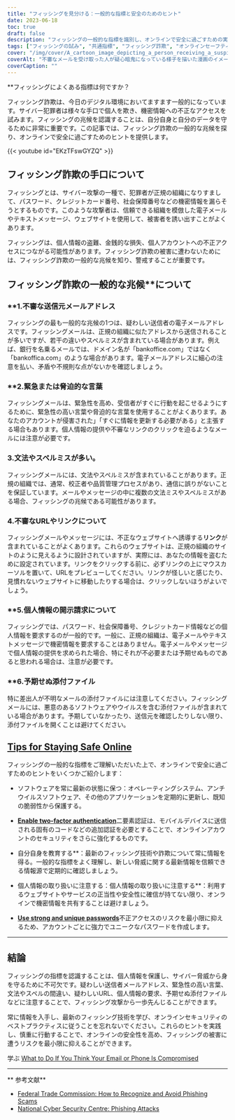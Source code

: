 ```yaml
---
title: "フィッシングを見分ける：一般的な指標と安全のためのヒント"
date: 2023-06-18
toc: true
draft: false
description: "フィッシングの一般的な指標を識別し、オンラインで安全に過ごすための実践的なヒントに関する包括的なガイドです。"
tags: ["フィッシングの試み", "共通指標", "フィッシング詐欺", "オンラインセーフティー", "サイバーセキュリティ", "怪しげなメールアドレス", "緊急用語", "文法ミス", "誤字脱字", "怪しいURL", "個人情報の請求", "べっと", "ネットあんぜん", "ソフトウェアアップデート", "二要素認証", "パスワードセキュリティ", "ネット詐欺", "フィッシング・テクニック", "サイバー脅威", "フィッシングアウェアネス", "フィッシングの判別", "フィッシング防止", "フィッシングプロテクション", "フィッシングの注意点", "フィッシング検出", "フィッシング・アウェアネス・トレーニング", "フィッシングメール", "フィッシング・アウェアネス・キャンペーン", "フィッシング・アウェアネス教育", "フィッシング・アウェアネス・ベストプラクティス", "フィッシングの一般的な指標は何か"]
cover: "/img/cover/A_cartoon_image_depicting_a_person_receiving_a_suspicious_email.png"
coverAlt: "不審なメールを受け取った人が疑心暗鬼になっている様子を描いた漫画のイメージです。"
coverCaption: ""
---
```


**フィッシングによくある指標は何ですか？

フィッシング詐欺は、今日のデジタル環境においてますます一般的になっています。サイバー犯罪者は様々な手口で個人を欺き、機密情報への不正なアクセスを試みます。フィッシングの兆候を認識することは、自分自身と自分のデータを守るために非常に重要です。この記事では、フィッシング詐欺の一般的な兆候を探り、オンラインで安全に過ごすためのヒントを提供します。

{{< youtube id="EKzTFswGYZQ" >}}

## フィッシング詐欺の手口について

フィッシングとは、サイバー攻撃の一種で、犯罪者が正規の組織になりすまして、パスワード、クレジットカード番号、社会保障番号などの機密情報を漏らそうとするものです。このような攻撃者は、信頼できる組織を模倣した電子メールやテキストメッセージ、ウェブサイトを使用して、被害者を誘い出すことがよくあります。

フィッシングは、個人情報の盗難、金銭的な損失、個人アカウントへの不正アクセスにつながる可能性があります。フィッシング詐欺の被害に遭わないためには、フィッシング詐欺の一般的な兆候を知り、警戒することが重要です。

## フィッシング詐欺の一般的な兆候**について

### **1.不審な送信元メールアドレス

フィッシングの最も一般的な兆候の1つは、疑わしい送信者の電子メールアドレスです。フィッシングメールは、正規の組織に似たアドレスから送信されることが多いですが、若干の違いやスペルミスが含まれている場合があります。例えば、銀行を名乗るメールでは、ドメイン名が「bankoffice.com」ではなく「bankoffica.com」のような場合があります。電子メールアドレスに細心の注意を払い、矛盾や不規則な点がないかを確認しましょう。

### **2.緊急または脅迫的な言葉

フィッシングメールは、緊急性を高め、受信者がすぐに行動を起こせるようにするために、緊急性の高い言葉や脅迫的な言葉を使用することがよくあります。あなたのアカウントが侵害された」「すぐに情報を更新する必要がある」と主張する場合もあります。個人情報の提供や不審なリンクのクリックを迫るようなメールには注意が必要です。

### **3.文法やスペルミスが多い**。

フィッシングメールには、文法やスペルミスが含まれていることがあります。正規の組織では、通常、校正者や品質管理プロセスがあり、通信に誤りがないことを保証しています。メールやメッセージの中に複数の文法ミスやスペルミスがある場合、フィッシングの兆候である可能性があります。

### **4.不審なURLやリンク**について

フィッシングメールやメッセージには、不正なウェブサイトへ誘導する**リンク**が含まれていることがよくあります。これらのウェブサイトは、正規の組織のサイトのように見えるように設計されていますが、実際には、あなたの情報を盗むために設定されています。リンクをクリックする前に、必ずリンクの上にマウスカーソルを置いて、URLをプレビューしてください。リンクが怪しいと感じたり、見慣れないウェブサイトに移動したりする場合は、クリックしないほうがよいでしょう。

### **5.個人情報の開示請求について

フィッシングでは、パスワード、社会保障番号、クレジットカード情報などの個人情報を要求するのが一般的です。一般に、正規の組織は、電子メールやテキストメッセージで機密情報を要求することはありません。電子メールやメッセージで個人情報の提供を求められた場合、特にそれが不必要または予期せぬものであると思われる場合は、注意が必要です。

### **6.予期せぬ添付ファイル

特に差出人が不明なメールの添付ファイルには注意してください。フィッシングメールには、悪意のあるソフトウェアやウイルスを含む添付ファイルが含まれている場合があります。予期していなかったり、送信元を確認したりしない限り、添付ファイルを開くことは避けてください。

## [**Tips for Staying Safe Online**](https://simeononsecurity.ch/articles/protecting-yourself-online-and-offline-from-hacking-smear-campains-and-identity-theft/)

フィッシングの一般的な指標をご理解いただいた上で、オンラインで安全に過ごすためのヒントをいくつかご紹介します：

- ソフトウェアを常に最新の状態に保つ：オペレーティングシステム、アンチウイルスソフトウェア、その他のアプリケーションを定期的に更新し、既知の脆弱性から保護する。

- [**Enable two-factor authentication**](https://simeononsecurity.ch/articles/what-are-the-diferent-kinds-of-factors-in-mfa/)二要素認証は、モバイルデバイスに送信される固有のコードなどの追加認証を必要とすることで、オンラインアカウントのセキュリティをさらに強化するものです。

- 自分自身を教育する**：最新のフィッシング技術や詐欺について常に情報を得る。一般的な指標をよく理解し、新しい脅威に関する最新情報を信頼できる情報源で定期的に確認しましょう。

- 個人情報の取り扱いに注意する：個人情報の取り扱いに注意する**：利用するウェブサイトやサービスの正当性や安全性に確信が持てない限り、オンラインで機密情報を共有することは避けましょう。

- [**Use strong and unique passwords**](https://simeononsecurity.ch/articles/how-to-create-strong-passwords/)不正アクセスのリスクを最小限に抑えるため、アカウントごとに強力でユニークなパスワードを作成します。

______

## **結論**

フィッシングの指標を認識することは、個人情報を保護し、サイバー脅威から身を守るために不可欠です。疑わしい送信者メールアドレス、緊急性の高い言葉、文法やスペルの間違い、疑わしいURL、個人情報の要求、予期せぬ添付ファイルなどに注意することで、フィッシング攻撃から一歩先んじることができます。

常に情報を入手し、最新のフィッシング技術を学び、オンラインセキュリティのベストプラクティスに従うことを忘れないでください。これらのヒントを実践し、慎重に行動することで、オンラインの安全性を高め、フィッシングの被害に遭うリスクを最小限に抑えることができます。

学ぶ [What to Do If You Think Your Email or Phone Is Compromised](https://simeononsecurity.ch/articles/what-to-do-if-you-suspect-your-computer-phone-or-email-is-compromised/)

______

** 参考文献**

- [Federal Trade Commission: How to Recognize and Avoid Phishing Scams](https://www.consumer.ftc.gov/articles/how-recognize-and-avoid-phishing-scams)
- [National Cyber Security Centre: Phishing Attacks](https://www.ncsc.gov.uk/phishing)

